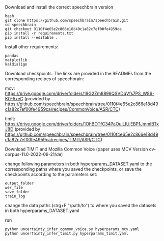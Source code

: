 Download and install the correct speechbrain version
    
    bash
    git clone https://github.com/speechbrain/speechbrain.git
    cd speechbrain
    git checkout 0110f4e65e2c866e18d49c1a82c7ef00fe4959ca
    pip install -r requirements.txt
    pip install --editable .

Install other requirements:
    
    pandas
    matplotlib
    kaldialign

Download checkpoints. The links are provided in the READMEs from the corresponding recipes of speechbrain:

mcv: https://drive.google.com/drive/folders/19G2Zm8896QSVDqVfs7PS_W86-K0-5xeC
(provided by https://github.com/speechbrain/speechbrain/tree/0110f4e65e2c866e18d49c1a82c7ef00fe4959ca/recipes/CommonVoice/ASR/CTC)



timit: https://drive.google.com/drive/folders/1OhBOTfC34PaOuiLIUjEBP1JmmlBTxJ8D
(provided by https://github.com/speechbrain/speechbrain/tree/0110f4e65e2c866e18d49c1a82c7ef00fe4959ca/recipes/TIMIT/ASR/CTC)

Download TIMIT and Mozilla Common Voice (paper uses MCV Version cv-corpus-11.0-2022-09-21/de)


change following parameters in both hyperparams_DATASET.yaml to the corresponding paths where you saved the checkpoints,
or save the checkpoints according to the parameters set:
    
    output_folder
    wer_file
    save_folder
    train_log

change the data paths (strg+F "/path/to") to where you saved the datasets in both hyperparams_DATASET.yaml

run
```
python uncertainty_infer_common_voice.py hyperparams_mcv.yaml
python uncertainty_infer_timit.py hyperparams_timit.yaml
```